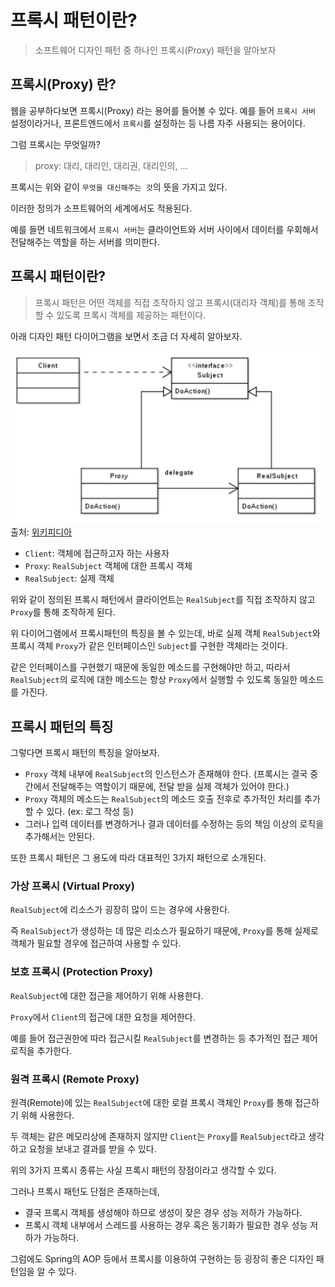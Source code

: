 # 프록시 패턴이란?

> 소프트웨어 디자인 패턴 중 하나인 프록시(Proxy) 패턴을 알아보자

## 프록시(Proxy) 란?

웹을 공부하다보면 프록시(Proxy) 라는 용어를 들어볼 수 있다. 예를 들어 `프록시 서버` 설정이라거나, 프론트엔드에서 `프록시`를 설정하는 등 나름 자주 사용되는 용어이다.

그럼 프록시는 무엇일까?

> proxy: 대리, 대리인, 대리권, 대리인의, ...

프록시는 위와 같이 `무엇을 대신해주는 것`의 뜻을 가지고 있다.

이러한 정의가 소프트웨어의 세계에서도 적용된다.

예를 들면 네트워크에서 `프록시 서버`는 클라이언트와 서버 사이에서 데이터를 우회해서 전달해주는 역할을 하는 서버를 의미한다.

## 프록시 패턴이란?

> 프록시 패턴은 어떤 객체를 직접 조작하지 않고 프록시(대리자 객체)를 통해 조작할 수 있도록 프록시 객체를 제공하는 패턴이다.

아래 디자인 패턴 다이어그램을 보면서 조금 더 자세히 알아보자.

![Proxy-Pattern](img/proxy-pattern.png)
출처: [위키피디아](https://ko.m.wikipedia.org/wiki/파일:Proxy_pattern_diagram.svg)

- `Client`: 객체에 접근하고자 하는 사용자
- `Proxy`: `RealSubject` 객체에 대한 프록시 객체
- `RealSubject`: 실제 객체

위와 같이 정의된 프록시 패턴에서 클라이언트는 `RealSubject`를 직접 조작하지 않고 `Proxy`를 통해 조작하게 된다.

위 다이어그램에서 프록시패턴의 특징을 볼 수 있는데, 바로 실제 객체 `RealSubject`와 프록시 객체 `Proxy`가 같은 인터페이스인 `Subject`를 구현한 객체라는 것이다.

같은 인터페이스를 구현했기 때문에 동일한 메소드를 구현해야만 하고, 따라서 `RealSubject`의 로직에 대한 메소드는 항상 `Proxy`에서 실행할 수 있도록 동일한 메소드를 가진다.

## 프록시 패턴의 특징

그렇다면 프록시 패턴의 특징을 알아보자.

- `Proxy` 객체 내부에 `RealSubject`의 인스턴스가 존재해야 한다. (프록시는 결국 중간에서 전달해주는 역할이기 때문에, 전달 받을 실제 객체가 있어야 한다.)
- `Proxy` 객체의 메소드는 `RealSubject`의 메소드 호출 전후로 추가적인 처리를 추가할 수 있다. (ex: 로그 작성 등)
- 그러나 입력 데이터를 변경하거나 결과 데이터를 수정하는 등의 책임 이상의 로직을 추가해서는 안된다.

또한 프록시 패턴은 그 용도에 따라 대표적인 3가지 패턴으로 소개된다.

### 가상 프록시 (Virtual Proxy)

`RealSubject`에 리소스가 굉장히 많이 드는 경우에 사용한다.

즉 `RealSubject`가 생성하는 데 많은 리소스가 필요하기 때문에, `Proxy`를 통해 실제로 객체가 필요할 경우에 접근하여 사용할 수 있다.

### 보호 프록시 (Protection Proxy)

`RealSubject`에 대한 접근을 제어하기 위해 사용한다.

`Proxy`에서 `Client`의 접근에 대한 요청을 제어한다.

예를 들어 접근권한에 따라 접근시킬 `RealSubject`를 변경하는 등 추가적인 접근 제어 로직을 추가한다.

### 원격 프록시 (Remote Proxy)

원격(Remote)에 있는 `RealSubject`에 대한 로컬 프록시 객체인 `Proxy`를 통해 접근하기 위해 사용한다.

두 객체는 같은 메모리상에 존재하지 않지만 `Client`는 `Proxy`를 `RealSubject`라고 생각하고 요청을 보내고 결과를 받을 수 있다.

위의 3가지 프록시 종류는 사실 프록시 패턴의 장점이라고 생각할 수 있다.

그러나 프록시 패턴도 단점은 존재하는데,

- 결국 프록시 객체를 생성해야 하므로 생성이 잦은 경우 성능 저하가 가능하다.
- 프록시 객체 내부에서 스레드를 사용하는 경우 혹은 동기화가 필요한 경우 성능 저하가 가능하다.

그럼에도 Spring의 AOP 등에서 프록시를 이용하여 구현하는 등 굉장히 좋은 디자인 패턴임을 알 수 있다.

